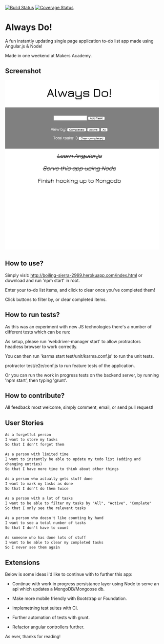 [![Build Status](https://travis-ci.org/DanBlakeman/todo_challenge.svg)](https://travis-ci.org/DanBlakeman/todo_challenge)
[![Coverage Status](https://coveralls.io/repos/DanBlakeman/todo_challenge/badge.svg)](https://coveralls.io/r/DanBlakeman/todo_challenge)

# Always Do!

A fun instantly updating single page application to-do list app made using Angular.js & Node!

Made in one weekend at Makers Academy.

Screenshot
-------
![Screenshot](public/Screenshot.png)


How to use?
-------

Simply visit: http://boiling-sierra-2999.herokuapp.com/index.html or download and run 'npm start' in root.

Enter your to-do list items, and click to clear once you've completed them!

Click buttons to filter by, or clear completed items.

How to run tests?
-------

As this was an experiment with new JS technologies there's a number of different tests which can be run:

As setup, please run 'webdriver-manager start' to allow protractors headless browser to work correctly.

You can then run 'karma start test/unit/karma.conf.js' to run the unit tests.

protractor test/e2e/conf.js to run feature tests of the application.

Or you can run the work in progress tests on the backend server, by running 'npm start', then typing 'grunt'.

How to contribute?
-------

All feedback most welcome, simply comment, email, or send pull request!


User Stories
-------

```
As a forgetful person
I want to store my tasks
So that I don't forget them

As a person with limited time
I want to instantly be able to update my todo list (adding and changing entries)
So that I have more time to think about other things

As a person who actually gets stuff done
I want to mark my tasks as done
So that I don't do them twice

As a person with a lot of tasks
I want to be able to filter my tasks by "All", "Active", "Complete"
So that I only see the relevant tasks

As a person who doesn't like counting by hand
I want to see a total number of tasks
So that I don't have to count

As someone who has done lots of stuff
I want to be able to clear my completed tasks
So I never see them again
```

## Extensions

Below is some ideas i'd like to continue with to further this app:

* Continue with work in progress persistance layer using Node to serve an api which updates a MongoDB/Mongoose db.

* Make more mobile friendly with Bootstrap or Foundation.

* Implemetning test suites with CI.

* Further automation of tests with grunt.

* Refactor angular controllers further.



As ever, thanks for reading!

